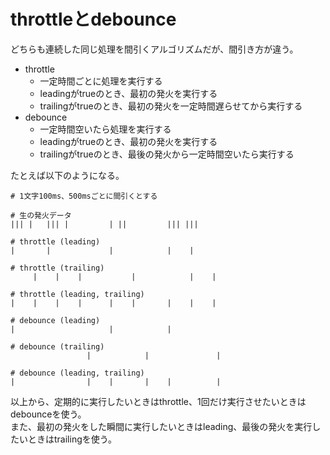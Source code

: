 # throttleとdebounce

どちらも連続した同じ処理を間引くアルゴリズムだが、間引き方が違う。

- throttle
    - 一定時間ごとに処理を実行する
    - leadingがtrueのとき、最初の発火を実行する
    - trailingがtrueのとき、最初の発火を一定時間遅らせてから実行する
- debounce
    - 一定時間空いたら処理を実行する
    - leadingがtrueのとき、最初の発火を実行する
    - trailingがtrueのとき、最後の発火から一定時間空いたら実行する

たとえば以下のようになる。

```
# 1文字100ms、500msごとに間引くとする

# 生の発火データ
||| |   ||| |         | ||         ||| |||

# throttle (leading)
|       |             |            |    |

# throttle (trailing)
     |    |    |           |            |    |

# throttle (leading, trailing)
|    |    |    |      |    |       |    |    |

# debounce (leading)
|                     |            |

# debounce (trailing)
                 |            |               |

# debounce (leading, trailing)
|                |    |       |    |          |
```

以上から、定期的に実行したいときはthrottle、1回だけ実行させたいときはdebounceを使う。  
また、最初の発火をした瞬間に実行したいときはleading、最後の発火を実行したいときはtrailingを使う。
